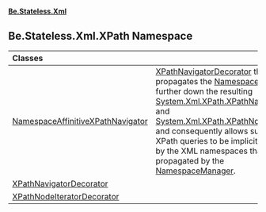 #### [Be.Stateless.Xml](README.md 'README')

## Be.Stateless.Xml.XPath Namespace

| Classes | |
| :--- | :--- |
| [NamespaceAffinitiveXPathNavigator](NamespaceAffinitiveXPathNavigator.md 'Be.Stateless.Xml.XPath.NamespaceAffinitiveXPathNavigator') | [XPathNavigatorDecorator](XPathNavigatorDecorator.md 'Be.Stateless.Xml.XPath.XPathNavigatorDecorator') that propagates the [NamespaceManager](NamespaceAffinitiveXPathNavigator.NamespaceManager.md 'Be.Stateless.Xml.XPath.NamespaceAffinitiveXPathNavigator.NamespaceManager') further down the resulting [System.Xml.XPath.XPathNavigator](https://docs.microsoft.com/en-us/dotnet/api/System.Xml.XPath.XPathNavigator 'System.Xml.XPath.XPathNavigator')             and [System.Xml.XPath.XPathNodeIterator](https://docs.microsoft.com/en-us/dotnet/api/System.Xml.XPath.XPathNodeIterator 'System.Xml.XPath.XPathNodeIterator') and consequently allows subsequent XPath queries to be implicitly scoped by the XML             namespaces that are propagated by the [NamespaceManager](NamespaceAffinitiveXPathNavigator.NamespaceManager.md 'Be.Stateless.Xml.XPath.NamespaceAffinitiveXPathNavigator.NamespaceManager'). |
| [XPathNavigatorDecorator](XPathNavigatorDecorator.md 'Be.Stateless.Xml.XPath.XPathNavigatorDecorator') | |
| [XPathNodeIteratorDecorator](XPathNodeIteratorDecorator.md 'Be.Stateless.Xml.XPath.XPathNodeIteratorDecorator') | |
